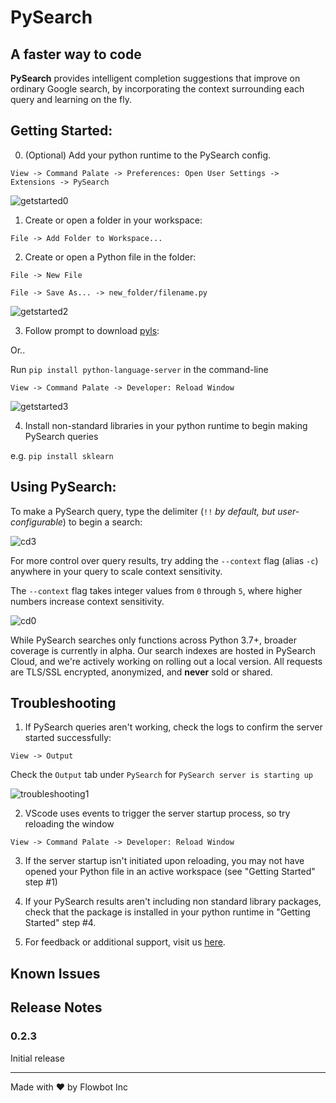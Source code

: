 # **PySearch**

## A faster way to code

**PySearch** provides intelligent completion suggestions that improve on ordinary Google search, by incorporating the context surrounding each query and learning on the fly.


## Getting Started:

0. (Optional) Add your python runtime to the PySearch config.

  `View -> Command Palate -> Preferences: Open User Settings -> Extensions -> PySearch`

<img src="https://raw.githubusercontent.com/flowbot-inc/pysearch-vscode/master/docs/images/add_env.png" alt="getstarted0">

1. Create or open a folder in your workspace:

  `File -> Add Folder to Workspace...`

2. Create or open a Python file in the folder:

  `File -> New File`

  `File -> Save As... -> new_folder/filename.py`

<img src="https://raw.githubusercontent.com/flowbot-inc/pysearch-vscode/master/docs/images/new_file.png" alt="getstarted2">

3. Follow prompt to download [pyls](https://github.com/palantir/python-language-server):

  Or..

  Run `pip install python-language-server` in the command-line

  `View -> Command Palate -> Developer: Reload Window`

<img src="https://raw.githubusercontent.com/flowbot-inc/pysearch-vscode/master/docs/images/open_file.png" alt="getstarted3">

4. Install non-standard libraries in your python runtime to begin making PySearch queries

  e.g. `pip install sklearn`

## Using PySearch:

To make a PySearch query, type the delimiter (`!!` *by default, but user-configurable*) to begin a search:


<img src="https://raw.githubusercontent.com/flowbot-inc/pysearch-vscode/master/docs/images/cosine_distance.png" alt="cd3">


For more control over query results, try adding the `--context` flag (alias `-c`) anywhere in your query
to scale context sensitivity.

The `--context` flag takes integer values from `0` through `5`, where higher numbers increase context sensitivity.

<img src="https://raw.githubusercontent.com/flowbot-inc/pysearch-vscode/master/docs/images/cosine_distance_c0.png" alt="cd0">

While PySearch searches only functions across Python 3.7+, broader coverage is currently in alpha. Our search indexes are hosted in PySearch Cloud, and we're actively working on rolling out a local version. All requests are TLS/SSL encrypted, anonymized, and **never** sold or shared.

## Troubleshooting

1. If PySearch queries aren't working, check the logs to confirm the server started successfully:

  `View -> Output`

  Check the `Output` tab under `PySearch` for `PySearch server is starting up`

<img src="https://raw.githubusercontent.com/flowbot-inc/pysearch-vscode/master/docs/images/server_log.png" alt="troubleshooting1">

2. VScode uses events to trigger the server startup process, so try reloading the window

  `View -> Command Palate -> Developer: Reload Window`

3. If the server startup isn't initiated upon reloading, you may not have opened your Python file in an active workspace (see "Getting Started" step #1)

4. If your PySearch results aren't including non standard library packages, check that the package is installed in your python runtime in "Getting Started" step #4.

5. For feedback or additional support, visit us [here](https://www.getflowbot.com).

## Known Issues


## Release Notes


### 0.2.3

Initial release

___

Made with ❤ by Flowbot Inc
